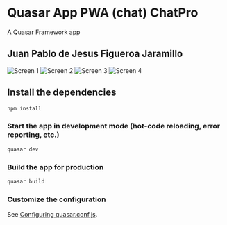 # Quasar App PWA (chat) ChatPro

A Quasar Framework app

## Juan Pablo de Jesus Figueroa Jaramillo

![Screen 1](/imgs/1.jpeg)
![Screen 2](/imgs/2.jpeg)
![Screen 3](/imgs/3.jpeg)
![Screen 4](/imgs/4.jpeg)


## Install the dependencies
```bash
npm install
```

### Start the app in development mode (hot-code reloading, error reporting, etc.)
```bash
quasar dev
```


### Build the app for production
```bash
quasar build
```

### Customize the configuration
See [Configuring quasar.conf.js](https://quasar.dev/quasar-cli/quasar-conf-js).
